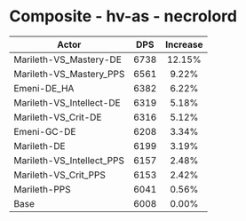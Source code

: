# Composite - hv-as - necrolord
| Actor | DPS | Increase |
|---|:---:|:---:|
|Marileth-VS_Mastery-DE|6738|12.15%|
|Marileth-VS_Mastery_PPS|6561|9.22%|
|Emeni-DE_HA|6382|6.22%|
|Marileth-VS_Intellect-DE|6319|5.18%|
|Marileth-VS_Crit-DE|6316|5.12%|
|Emeni-GC-DE|6208|3.34%|
|Marileth-DE|6199|3.19%|
|Marileth-VS_Intellect_PPS|6157|2.48%|
|Marileth-VS_Crit_PPS|6153|2.42%|
|Marileth-PPS|6041|0.56%|
|Base|6008|0.00%|
